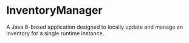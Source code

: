 # InventoryManager
A Java 8-based application designed to locally update and manage an inventory for a single runtime instance.

